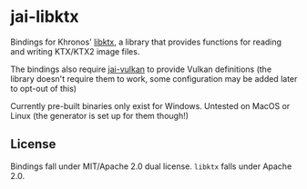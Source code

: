 # jai-libktx

Bindings for Khronos' [libktx](https://github.com/KhronosGroup/KTX-Software), a library that
provides functions for reading and writing KTX/KTX2 image files.

The bindings also require [jai-vulkan](https://gitlab.com/Stowy/jai-vulkan) to provide Vulkan definitions (the library
doesn't require them to work, some configuration may be added later to opt-out of this)

Currently pre-built binaries only exist for Windows. Untested on MacOS or Linux (the generator is set up for them though!)

## License

Bindings fall under MIT/Apache 2.0 dual license.
`libktx` falls under Apache 2.0.
